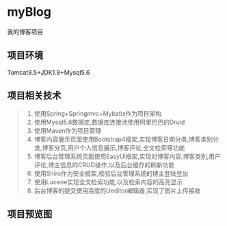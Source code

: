 # myBlog
我的博客项目
## 项目环境
Tomcat8.5+JDK1.8+Mysql5.6
## 项目相关技术
>1. 使用Spring+Springmvc+Mybatis作为项目架构
>2. 使用Mysql5.6数据库,数据库连接池使用阿里巴巴的Druid
>3. 使用Maven作为项目管理
>4. 博客内容展示页面使用Bootstrap4框架,实现博客日期分类,博客类别分类,博客分页,用户个人信息展示,博客评论,全文检索等功能
>5. 博客后台管理系统页面使用EasyUI框架,实现对博客内容,博客类别,用户评论,博主信息的CRUD操作,以及后台缓存的刷新功能
>6. 使用Shiro作为安全框架,校验后台管理系统的博主登陆登出
>7. 使用Lucene实现全文检索功能,以及检索内容的高亮显示
>8. 后台博客的提交使用百度的Ueditor编辑器,实现了图片上传接收
## 项目预览图
